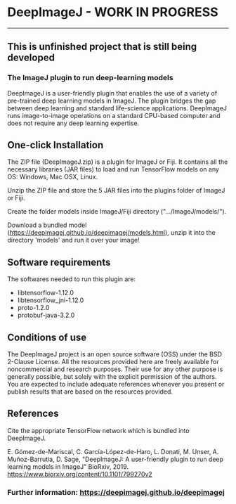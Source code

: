 # DeepImageJ - WORK IN PROGRESS
---
This is unfinished project that is still being developed
---
### The ImageJ plugin to run deep-learning models

DeepImageJ is a user-friendly plugin that enables the use of a variety of pre-trained deep learning models in ImageJ. The plugin bridges the gap between deep learning and standard life-science applications. DeepImageJ runs image-to-image operations on a standard CPU-based computer and does not require any deep learning expertise.

## One-click Installation
The ZIP file (DeepImageJ.zip) is a plugin for ImageJ or Fiji. It contains all the necessary libraries (JAR files) to load and run TensorFlow models on any OS: Windows, Mac OSX, Linux.

Unzip the ZIP file and store the 5 JAR files into the plugins folder of ImageJ or Fiji.

Create the folder models inside ImageJ/Fiji directory (".../ImageJ/models/").

Download a bundled model (https://deepimagej.github.io/deepimagej/models.html), unzip it into the directory 'models' and run it over your image!

## Software requirements
The softwares needed to run this plugin are:
* libtensorflow-1.12.0
* libtensorflow_jni-1.12.0
* proto-1.2.0
* protobuf-java-3.2.0

## Conditions of use
The DeepImageJ project is an open source software (OSS) under the BSD 2-Clause License. All the resources provided here are freely available for noncommercial and research purposes. Their use for any other purpose is generally possible, but solely with the explicit permission of the authors. You are expected to include adequate references whenever you present or publish results that are based on the resources provided.

## References
Cite the appropriate TensorFlow network which is bundled into DeepImageJ.

E. Gómez-de-Mariscal, C. García-López-de-Haro, L. Donati, M. Unser, A. Muñoz-Barrutia, D. Sage, "DeepImageJ: A user-friendly plugin to run deep learning models in ImageJ" BioRxiv, 2019.
https://www.biorxiv.org/content/10.1101/799270v2

### Further information: https://deepimagej.github.io/deepimagej
